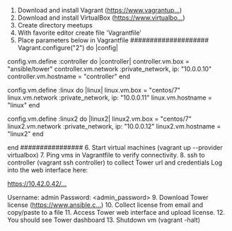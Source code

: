 1. Download and install Vagrant (https://www.vagrantup...­)
2. Download and install VirtualBox (https://www.virtualbo...­)
3. Create directory meetups
4. With favorite editor create file 'Vagrantfile'
5. Place parameters below in Vagrantfile
####################
Vagrant.configure("2") do |config|

config.vm.define :controller do |controller|
controller.vm.box = "ansible/tower"
controller.vm.network :private_network, ip: "10.0.0.10"
controller.vm.hostname = "controller"
end

config.vm.define :linux do |linux|
linux.vm.box = "centos/7"
linux.vm.network :private_network, ip: "10.0.0.11"
linux.vm.hostname = "linux"
end

config.vm.define :linux2 do |linux2|
linux2.vm.box = "centos/7"
linux2.vm.network :private_network, ip: "10.0.0.12"
linux2.vm.hostname = "linux2"
end

end
################
6. Start virtual machines (vagrant up --provider virtualbox)
7. Ping vms in Vagrantfile to verify connectivity.
8. ssh to controller (vagrant ssh controller) to collect Tower url and credentials
Log into the web interface here:

https://10.42.0.42/...­

Username: admin
Password: <admin_password>
9. Download Tower license (https://www.ansible.c...­)
10. Collect license from email and copy/paste to a file
11. Access Tower web interface and upload license.
12. You should see Tower dashboard
13. Shutdown vm (vagrant -halt)
